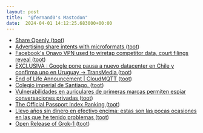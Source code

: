 ```yaml
---
layout: post
title:  "@fernand0's Mastodon"
date:  2024-04-01 14:12:25.683000+00:00
---
```

*  [Share Openly ](https://werd.io/2024/share-openl) ([toot](https://mastodon.social/@fernand0/112196370144278909))
*  [Advertising share intents with microformats ](https://werd.io/2024/advertising-share-intents-with-microformat) ([toot](https://mastodon.social/@fernand0/112195768960369249))
*  [Facebook's Onavo VPN used to wiretap competitor data, court filings reveal ](https://www.techradar.com/computing/cyber-security/facebooks-onavo-vpn-used-to-wiretap-competitor-data-court-filings-revea) ([toot](https://mastodon.social/@fernand0/112195434127132383))
*  [EXCLUSIVA : Google pone pausa a nuevo datacenter en Chile y confirma uno en Uruguay → TransMedia  ](https://www.transmedia.cl/blog/2021/03/23/exclusiva-google-paraliza-datacenter-en-cerrillos-y-confirma-primer-datacenter-en-uruguay-por-us100-millones/) ([toot](https://mastodon.social/@fernand0/112195279299253464))
*  [End of Life Announcement \| CloudMQTT ](https://www.cloudmqtt.com/blog/end-of-life-announcement.htm) ([toot](https://mastodon.social/@fernand0/112194977023204175))
*  [Colegio imperial de Santiago. ](https://avecesunafoto.wordpress.com/2024/03/31/colegio-imperial-de-santiago) ([toot](https://mastodon.social/@fernand0/112193367839177997))
*  [Vulnerabilidades en auriculares de primeras marcas permiten espiar conversaciones privadas ](https://www.tarlogic.com/es/actualidad/vulnerabilidades-en-auriculares-espiar-conversaciones) ([toot](https://mastodon.social/@fernand0/112193276897739725))
*  [The Official Passport Index Ranking ](https://www.henleyglobal.com/passport-index/rankin) ([toot](https://mastodon.social/@fernand0/112191398796796282))
*  [Llevo años sin dinero en efectivo encima: estas son las pocas ocasiones en las que he tenido problemas ](https://www.xataka.com/empresas-y-economia/llevo-anos-dinero-efectivo-encima-estas-pocas-ocasiones-que-he-tenido-problema) ([toot](https://mastodon.social/@fernand0/112191231546318553))
*  [Open Release of Grok-1 ](https://x.ai/blog/grok-o) ([toot](https://mastodon.social/@fernand0/112191021881084232))
